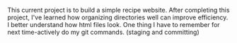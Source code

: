 This current project is to build a simple recipe website.
After completing this project, I've learned how organizing directories well can improve efficiency.
I better understand how html files look.
One thing I have to remember for next time-actively do my git commands. (staging and committing)